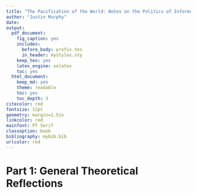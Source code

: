 ```yaml
---
title: "The Pacification of the World: Notes on the Politics of Information and Communication"
author: "Justin Murphy"
date: 
output:
  pdf_document:
    fig_caption: yes
    includes:
      before_body: prefix.tex
      in_header: mystyles.sty
    keep_tex: yes
    latex_engine: xelatex
    toc: yes
  html_document:
    keep_md: yes
    theme: readable
    toc: yes
    toc_depth: 3
citecolor: red
fontsize: 12pt
geometry: margin=1.5in
linkcolor: red
mainfont: PT Serif
classoption: book
bibliography: mybib.bib
urlcolor: red
---
```






# Part 1: General Theoretical Reflections






